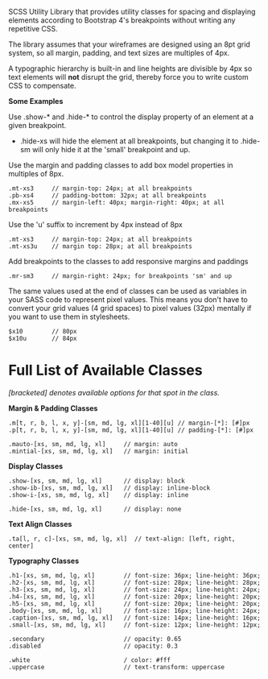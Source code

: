 SCSS Utility Library that provides utility classes for spacing and displaying elements according to Bootstrap 4's breakpoints without writing any repetitive CSS.

The library assumes that your wireframes are designed using an 8pt grid system, so all margin, padding, and text sizes are multiples of 4px.

A typographic hierarchy is built-in and line heights are divisible by 4px so text elements will **not** disrupt the grid, thereby force you to write custom CSS to compensate.

**Some Examples**

Use .show-* and .hide-* to control the display property of an element at a given breakpoint.
- .hide-xs will hide the element at all breakpoints, but changing it to .hide-sm will only hide it at the 'small' breakpoint and up.

Use the margin and padding classes to add box model properties in multiples of 8px.
```
.mt-xs3     // margin-top: 24px; at all breakpoints
.pb-xs4     // padding-bottom: 32px; at all breakpoints
.mx-xs5     // margin-left: 40px; margin-right: 40px; at all breakpoints
```

Use the 'u' suffix to increment by 4px instead of 8px
```
.mt-xs3     // margin-top: 24px; at all breakpoints
.mt-xs3u    // margin top: 28px; at all breakpoints
```

Add breakpoints to the classes to add responsive margins and paddings
```
.mr-sm3     // margin-right: 24px; for breakpoints 'sm' and up
```

The same values used at the end of classes can be used as variables in your SASS code to represent pixel values. This means you don't have to convert your grid values (4 grid spaces) to pixel values (32px) mentally if you want to use them in stylesheets.
```
$x10        // 80px
$x10u       // 84px
```

# Full List of Available Classes
*[bracketed] denotes available options for that spot in the class.*

**Margin & Padding Classes**
```
.m[t, r, b, l, x, y]-[sm, md, lg, xl][1-40][u] // margin-[*]: [#]px
.p[t, r, b, l, x, y]-[sm, md, lg, xl][1-40][u] // padding-[*]: [#]px

.mauto-[xs, sm, md, lg, xl]     // margin: auto
.mintial-[xs, sm, md, lg, xl]   // margin: initial
```

**Display Classes**
```
.show-[xs, sm, md, lg, xl]      // display: block
.show-ib-[xs, sm, md, lg, xl]   // display: inline-block
.show-i-[xs, sm, md, lg, xl]    // display: inline

.hide-[xs, sm, md, lg, xl]      // display: none
```

**Text Align Classes**
```
.ta[l, r, c]-[xs, sm, md, lg, xl]  // text-align: [left, right, center]
``` 

**Typography Classes**
```
.h1-[xs, sm, md, lg, xl]        // font-size: 36px; line-height: 36px;
.h2-[xs, sm, md, lg, xl]        // font-size: 28px; line-height: 28px;
.h3-[xs, sm, md, lg, xl]        // font-size: 24px; line-height: 24px;
.h4-[xs, sm, md, lg, xl]        // font-size: 20px; line-height: 20px;
.h5-[xs, sm, md, lg, xl]        // font-size: 20px; line-height: 20px;
.body-[xs, sm, md, lg, xl]      // font-size: 16px; line-height: 24px;
.caption-[xs, sm, md, lg, xl]   // font-size: 14px; line-height: 16px;
.small-[xs, sm, md, lg, xl]     // font-size: 12px; line-height: 12px;

.secondary                      // opacity: 0.65
.disabled                       // opacity: 0.3

.white                          / color: #fff
.uppercase                      // text-transform: uppercase
```
